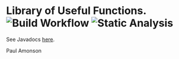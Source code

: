 # Library of Useful Functions.&nbsp;&nbsp;&nbsp;  ![Build Workflow](https://github.com/paul-amonson/libs/actions/workflows/main.yml/badge.svg)  ![Static Analysis](https://github.com/paul-amonson/libs/actions/workflows/codeql-analysis.yml/badge.svg)

See Javadocs [here](http://paul-amonson.github.io/libs/index.html).

Paul Amonson
